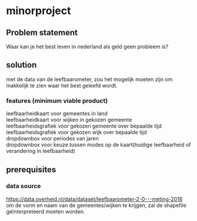 # minorproject
## Problem statement
Waar kan je het best leven in nederland als geld geen probleem is?  

## solution
met de data van de leefbaarometer, zou het mogelijk moeten zijn om makkelijk te zien waar het best geleefd wordt.  

### features (minimum viable product)
leefbaarheidkaart voor gemeentes in land  
leefbaarheidkaart voor wijken in gekozen gemeente  
leefbaarheidsgrafiek voor gekozen gemeente over bepaalde tijd  
leefbaarheidsgrafiek voor gekozen wijk over bepaalde tijd  
dropdownbox voor periodes van jaren  
dropdownbox voor keuze tussen modes op de kaart(huidige leefbaarheid of verandering in leefbaarheid)  

## prerequisites
### data source
https://data.overheid.nl/data/dataset/leefbaarometer-2-0---meting-2016  
om de vorm en naam van de gemeentes/wijken te krijgen, zal de shapefile geïnterpreteerd moeten worden.  
